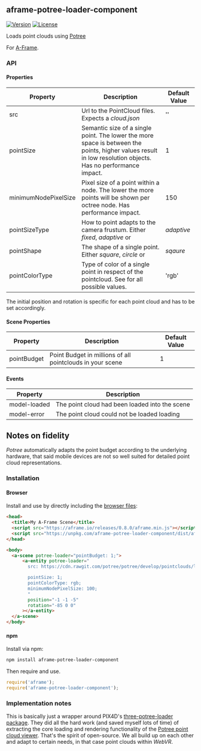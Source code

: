 ## aframe-potree-loader-component

[![Version](http://img.shields.io/npm/v/aframe-potree-loader-component.svg?style=flat-square)](https://npmjs.org/package/aframe-potree-loader-component)
[![License](http://img.shields.io/npm/l/aframe-potree-loader-component.svg?style=flat-square)](https://npmjs.org/package/aframe-potree-loader-component)

Loads point clouds using [Potree](http://potree.org/)

For [A-Frame](https://aframe.io).

### API

#### Properties

| Property | Description | Default Value |
| -------- | ----------- | ------------- |
| src       | Url to the PointCloud files. Expects a _cloud.json_            | '' |
| pointSize | Semantic size of a single point. The lower the more space is between the points, higher values result in low resolution objects. Has no performance impact. | 1 |
| minimumNodePixelSize | Pixel size of a point within a node. The lower the more points will be shown per octree node. Has performance impact. | 150 |
| pointSizeType | How to point adapts to the camera frustum. Either _fixed_, _adaptive_ or  | _adaptive_ |
| pointShape | The shape of a single point. Either _square_, _circle_ or  | _sqaure_ |
| pointColorType | Type of color of a single point in respect of the pointcloud. See for all possible values. | 'rgb' |

The initial position and rotation is specific for each point cloud and has to be set accordingly. 

#### Scene Properties

| Property | Description | Default Value |
| -------- | ----------- | ------------- |
| pointBudget       | Point Budget in millions of all pointclouds in your scene            | 1 |

#### Events

| Property          | Description                                                     |
| --------          | -----------                                                     |
| model-loaded       | The point cloud had been loaded into the scene                 |
| model-error        | The point cloud could not be loaded loading                    |

## Notes on fidelity
_Potree_ automatically adapts the point budget according to the underlying hardware, that said mobile devices are not so well suited for detailed point cloud representations.

### Installation

#### Browser

Install and use by directly including the [browser files](dist):

```html
<head>
  <title>My A-Frame Scene</title>
  <script src="https://aframe.io/releases/0.8.0/aframe.min.js"></script>
  <script src="https://unpkg.com/aframe-potree-loader-component/dist/aframe-potree-loader-component.min.js"></script>
</head>

<body>
  <a-scene potree-loader="pointBudget: 1;">
      <a-entity potree-loader="
        src: https://cdn.rawgit.com/potree/potree/develop/pointclouds/lion_takanawa;

        pointSize: 1;
        pointColorType: rgb;
        minimumNodePixelSize: 100;
        "
        position="-1 -1 -5"
        rotation="-85 0 0"
      ></a-entity>
  </a-scene>
</body>
```

#### npm

Install via npm:

```bash
npm install aframe-potree-loader-component
```

Then require and use.

```js
require('aframe');
require('aframe-potree-loader-component');
```

### Implementation notes
This is basically just a wrapper around PIX4D's [three-potree-loader package](https://github.com/Pix4D/three-potree-loader). They did all the hard work (and saved myself lots of time) of extracting the core loading and rendering functionality of the [Potree point cloud viewer](https://github.com/potree/potree). That's the spirit of open-source. We all build up on each other and adapt to certain needs, in that case point clouds within _WebVR_.
